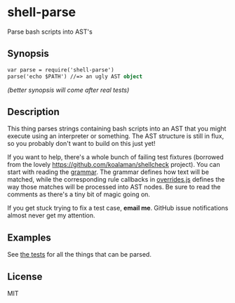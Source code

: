 # shell-parse

Parse bash scripts into AST's

## Synopsis

```ocaml
var parse = require('shell-parse')
parse('echo $PATH') //=> an ugly AST object
```

_(better synopsis will come after real tests)_

## Description

This thing parses strings containing bash scripts into an AST that you might
execute using an interpreter or something. The AST structure is still in flux,
so you probably don't want to build on this just yet!

If you want to help, there's a whole bunch of failing test fixtures (borrowed from the lovely https://github.com/koalaman/shellcheck project). You can start with reading the [grammar](grammar.pegjs). The grammar defines how text will be matched, while the corresponding rule callbacks in [overrides.js](overrides.js) defines the way those matches will be processed into AST nodes. Be sure to read the comments as there's a tiny bit of magic going on.

If you get stuck trying to fix a test case, **email me**. GitHub issue notifications almost never get my attention.

## Examples

See [the tests](tests) for all the things that can be parsed.

## License

MIT
